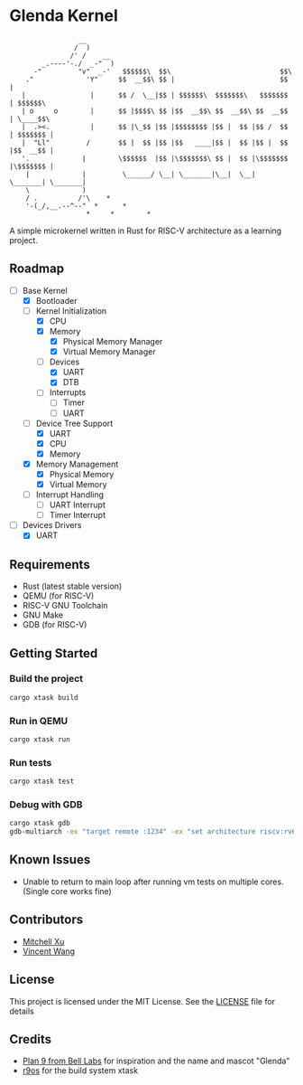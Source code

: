 # Glenda Kernel
```plaintext
                 __        
                /  )       
               /' /    __  
        _.----'-./  _-"  ) 
      -"         "v"  _-'   $$$$$$\  $$\                           $$\           
    ."             'Y"     $$  __$$\ $$ |                          $$ |          
   |                |      $$ /  \__|$$ | $$$$$$\  $$$$$$$\   $$$$$$$ | $$$$$$\  
   | o     o        |      $$ |$$$$\ $$ |$$  __$$\ $$  __$$\ $$  __$$ | \____$$\ 
   |  .><.          |      $$ |\_$$ |$$ |$$$$$$$$ |$$ |  $$ |$$ /  $$ | $$$$$$$ |
   |  "Ll"         /       $$ |  $$ |$$ |$$   ____|$$ |  $$ |$$ |  $$ |$$  __$$ |
   '.             |        \$$$$$$  |$$ |\$$$$$$$\ $$ |  $$ |\$$$$$$$ |\$$$$$$$ |
    |             |         \______/ \__| \_______|\__|  \__| \_______| \_______|
    \             )        
    / .          /'\    *  
    '-(_/,__.--^--"  *      * 
                   *     *        *
```
A simple microkernel written in Rust for RISC-V architecture as a learning project.
## Roadmap
- [ ] Base Kernel
  - [x] Bootloader
  - [ ] Kernel Initialization
    - [x] CPU
    - [x] Memory
      - [x] Physical Memory Manager
      - [x] Virtual Memory Manager
    - [ ] Devices
      - [x] UART
      - [x] DTB
    - [ ] Interrupts
      - [ ] Timer
      - [ ] UART
  - [ ] Device Tree Support
    - [x] UART
    - [x] CPU
    - [x] Memory
  - [x] Memory Management
    - [x] Physical Memory
    - [x] Virtual Memory
  - [ ] Interrupt Handling
    - [ ] UART Interrupt
    - [ ] Timer Interrupt
- [ ] Devices Drivers
  - [x] UART
## Requirements
- Rust (latest stable version)
- QEMU (for RISC-V)
- RISC-V GNU Toolchain
- GNU Make
- GDB (for RISC-V)
## Getting Started
### Build the project
```sh
cargo xtask build
```
### Run in QEMU
```sh
cargo xtask run
```
### Run tests
```sh
cargo xtask test
```
### Debug with GDB
```sh
cargo xtask gdb
gdb-multiarch -ex "target remote :1234" -ex "set architecture riscv:rv64" -ex "file target/riscv64imac-unknown-none-elf/debug/glenda"
```
## Known Issues
- Unable to return to main loop after running vm tests on multiple cores. (Single core works fine)
## Contributors
- [Mitchell Xu](https://github.com/zeyi2)
- [Vincent Wang](https://github.com/2018wzh)

## License
This project is licensed under the MIT License. See the [LICENSE](LICENSE) file for details

## Credits
- [Plan 9 from Bell Labs](https://plan9.io) for inspiration and the name and mascot "Glenda"
- [r9os](https://github.com/r9os/r9) for the build system xtask